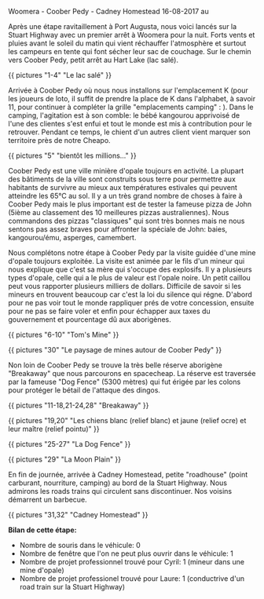 Woomera - Coober Pedy - Cadney Homestead
16-08-2017
au


Après une étape ravitaillement à Port Augusta, nous voici lancés sur la Stuart Highway avec un premier arrêt à Woomera pour la nuit. Forts vents et pluies avant le soleil du matin qui vient réchauffer l'atmosphère et surtout les campeurs en tente qui font sécher leur sac de couchage. Sur le chemin vers Coober Pedy, petit arrêt au Hart Lake (lac salé).


{{ pictures "1-4" "Le lac salé" }}

Arrivée à Coober Pedy où nous nous installons sur l'emplacement K (pour les joueurs de loto, il suffit de prendre la place de K dans l'alphabet, à savoir 11, pour continuer à compléter la grille "emplacements camping" : ). Dans le camping, l'agitation est à son comble: le bébé kangourou apprivoisé de l'une des clientes s'est enfui et tout le monde est mis à contribution pour le retrouver. Pendant ce temps, le chient d'un autres client vient marquer son territoire près de notre Cheapo.

{{ pictures "5" "bientôt les millions..." }}

Coober Pedy est une ville minière d'opale toujours en activité. La plupart des bâtiments de la ville sont construits sous terre pour permettre aux habitants de survivre au mieux aux températures estivales qui peuvent atteindre les 65°C au sol. Il y a un très grand nombre de choses à faire à Coober Pedy mais le plus important est de tester la fameuse pizza de John (5ième au classement des 10 meilleures pizzas australiennes). Nous commandons des pizzas "classiques" qui sont très bonnes mais ne nous sentons pas assez braves pour affronter la spéciale de John: baies, kangourou/ému, asperges, camembert.

Nous complétons notre étape à Coober Pedy par la visite guidée d'une mine d'opale toujours exploitée. La visite est animée par le fils d'un mineur qui nous explique que c'est sa mère qui s'occupe des explosifs. Il y a plusieurs types d'opale, celle qui a le plus de valeur est l'opale noire. Un petit caillou peut vous rapporter plusieurs milliers de dollars. Difficile de savoir si les mineurs en trouvent beaucoup car c'est la loi du silence qui régne. D'abord pour ne pas voir tout le monde rappliquer prés de votre concession, ensuite pour ne pas se faire voler et enfin pour échapper aux taxes du gouvernement et pourcentage dû aux aborigènes.

{{ pictures "6-10" "Tom's Mine" }}

{{ pictures "30" "Le paysage de mines autour de Coober Pedy" }}

Non loin de Coober Pedy se trouve la très belle réserve aborigène "Breakaway" que nous parcourons en spacecheap. La réserve est traversée par la fameuse "Dog Fence" (5300 mètres) qui fut érigée par les colons pour protéger le bétail de l'attaque des dingos.

{{ pictures "11-18,21-24,28" "Breakaway" }}

{{ pictures "19,20" "Les chiens blanc (relief blanc) et jaune (relief ocre) et leur maître (relief pointu)" }}

{{ pictures "25-27" "La Dog Fence" }}

{{ pictures "29" "La Moon Plain" }}

En fin de journée, arrivée à Cadney Homestead, petite "roadhouse" (point carburant, nourriture, camping) au bord de la Stuart Highway. Nous admirons les roads trains qui circulent sans discontinuer. Nos voisins démarrent un barbecue.

{{ pictures "31,32" "Cadney Homestead" }}


**Bilan de cette étape:**

* Nombre de souris dans le véhicule: 0
* Nombre de fenêtre que l'on ne peut plus ouvrir dans le véhicule: 1
* Nombre de projet professionnel trouvé pour Cyril: 1 (mineur dans une mine d'opale)
* Nombre de projet professionel trouvé pour Laure: 1 (conductrive d'un road train sur la Stuart Highway)







